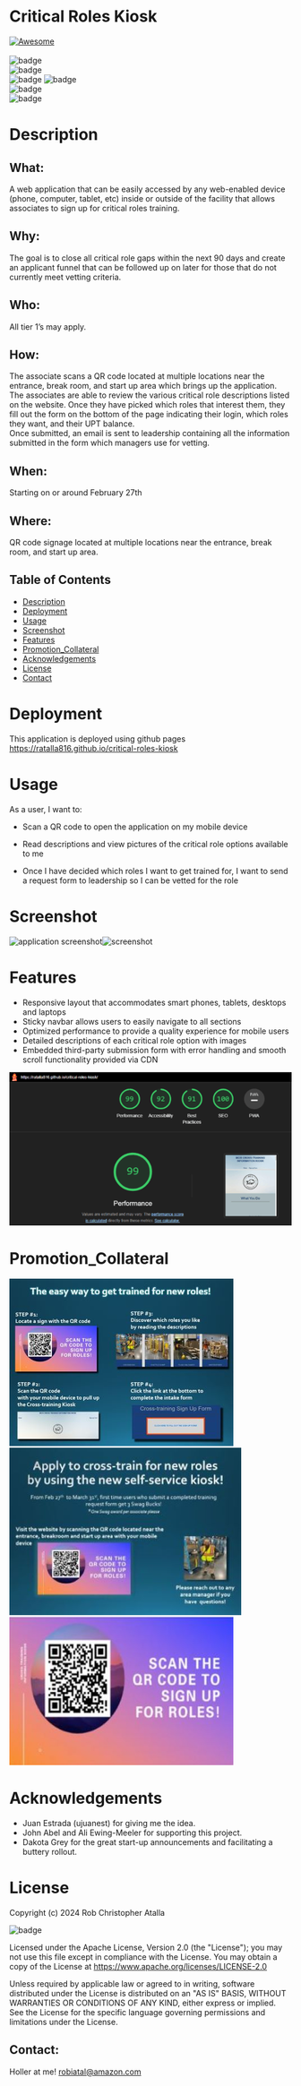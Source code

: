 # Critical Roles Kiosk

  [![Awesome](https://cdn.rawgit.com/sindresorhus/awesome/d7305f38d29fed78fa85652e3a63e154dd8e8829/media/badge.svg)](https://github.com/ratalla816/critical-roles-kiosk)
  <br>
  <br>
  ![badge](https://img.shields.io/github/languages/top/ratalla816/critical-roles-kiosk) 
  <br>
  ![badge](https://img.shields.io/github/languages/count/ratalla816/critical-roles-kiosk)
  <br>
  ![badge](https://img.shields.io/github/issues/ratalla816/critical-roles-kiosk) ![badge](https://img.shields.io/github/issues-closed/ratalla816/critical-roles-kiosk)
  <br>
  ![badge](https://img.shields.io/github/last-commit/ratalla816/critical-roles-kiosk)
  <br>
  ![badge](https://img.shields.io/badge/license-Apache2.0-important)


# Description

## What:
A web application that can be easily accessed by any web-enabled device (phone, computer, tablet, etc) inside or outside of the facility that allows associates to sign up for critical roles training. 

## Why:
The goal is to close all critical role gaps within the next 90 days and create an applicant funnel that can be followed up on later for those that do not currently meet vetting criteria.

## Who:
All tier 1’s may apply.

## How:
The associate scans a QR code located at multiple locations near the entrance, break room, and start up area which brings up the application.
<br>
The associates are able to review the various critical role descriptions listed on the website. Once they have picked which roles that interest them, they fill out the form on the bottom of the page indicating their login, which roles they want, and their UPT balance. 
<br>
Once submitted, an email is sent to leadership containing all the information submitted in the form which managers use for vetting.

## When:
Starting on or around February 27th

## Where:
QR code signage located at multiple locations near the entrance, break room, and start up area.
 
  ## Table of Contents
  - [Description](#description)
  - [Deployment](#deployment)
  - [Usage](#usage)
  - [Screenshot](#screenshot)
  - [Features](#features)
  - [Promotion_Collateral](#promotion_collateral)
  - [Acknowledgements](#acknowledgements)
  - [License](#license)
  - [Contact](#contact)

  # Deployment 

  This application is deployed using github pages https://ratalla816.github.io/critical-roles-kiosk

  # Usage

  As a user, I want to: 
  
  * Scan a QR code to open the application on my mobile device

  * Read descriptions and view pictures of the critical role options available to me
  
  * Once I have decided which roles I want to get trained for, I want to send a request form to leadership so I can be vetted for the role  
  


# Screenshot

![application screenshot](./assets/images/video.gif)![screenshot](./assets/images/video2.gif)


# Features

* Responsive layout that accommodates smart phones, tablets, desktops and laptops
* Sticky navbar allows users to easily navigate to all sections  
* Optimized performance to provide a quality experience for mobile users
* Detailed descriptions of each critical role option with images
* Embedded third-party submission form with error handling and smooth scroll functionality provided via CDN

![screenshot](./assets/images/lighthouse.png)

 # Promotion_Collateral

![Promotion_Collateral](./assets/images/CRK_ACID_Slide_1.jpg) ![Promotion Collateral](./assets/images/CRK_ACID_Slide_2.jpg)
<br>
![Promotion Collateral](./assets/images/QR_code_signage.jpg)

# Acknowledgements

* Juan Estrada (ujuanest) for giving me the idea.
* John Abel and Ali Ewing-Meeler for supporting this project.
* Dakota Grey for the great start-up announcements and facilitating a buttery rollout.

# License

Copyright (c) 2024 Rob Christopher Atalla

![badge](https://img.shields.io/badge/license-Apache2.0-important)
  <br>

Licensed under the Apache License, Version 2.0 (the "License");
you may not use this file except in compliance with the License.
You may obtain a copy of the License at <https://www.apache.org/licenses/LICENSE-2.0>

Unless required by applicable law or agreed to in writing, software
distributed under the License is distributed on an "AS IS" BASIS,
WITHOUT WARRANTIES OR CONDITIONS OF ANY KIND, either express or implied.
See the License for the specific language governing permissions and
limitations under the License.

## Contact:
Holler at me! <a href="mailto:robiatal@amazon.com">robiatal@amazon.com</a>